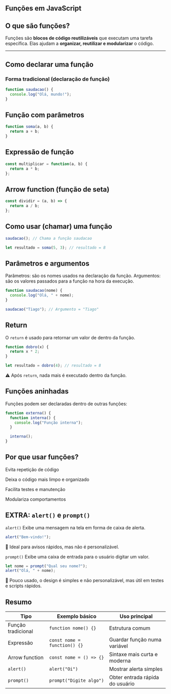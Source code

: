 ## Funções em JavaScript

## O que são funções?

Funções são **blocos de código reutilizáveis** que executam uma tarefa específica. 
Elas ajudam a **organizar, reutilizar e modularizar** o código.

---

## Como declarar uma função

### Forma tradicional (declaração de função)

```javascript
function saudacao() {
  console.log("Olá, mundo!");
}
```

## Função com parâmetros

```javascript
function soma(a, b) {
  return a + b;
}
```

## Expressão de função

```javascript
const multiplicar = function(a, b) {
  return a * b;
};
```

## Arrow function (função de seta)

```javascript
const dividir = (a, b) => {
  return a / b;
};
```

## Como usar (chamar) uma função

```javascript
saudacao(); // Chama a função saudacao

let resultado = soma(5, 3); // resultado = 8
```

## Parâmetros e argumentos

Parâmetros: são os nomes usados na declaração da função.
Argumentos: são os valores passados para a função na hora da execução.

```javascript
function saudacao(nome) {
  console.log("Olá, " + nome);
}

saudacao("Tiago"); // Argumento = "Tiago"
```

## Return
O `return` é usado para retornar um valor de dentro da função.

```javascript
function dobro(x) {
  return x * 2;
}

let resultado = dobro(4); // resultado = 8
```

⚠️ Após `return`, nada mais é executado dentro da função.

## Funções aninhadas

Funções podem ser declaradas dentro de outras funções:

```javascript
function externa() {
  function interna() {
    console.log("Função interna");
  }

  interna();
}
```

## Por que usar funções?

Evita repetição de código

Deixa o código mais limpo e organizado

Facilita testes e manutenção

Modulariza comportamentos

## EXTRA: `alert()` e `prompt()`
`alert()`
Exibe uma mensagem na tela em forma de caixa de alerta.

```javascript
alert("Bem-vindo!");
```
🔔 Ideal para avisos rápidos, mas não é personalizável.

`prompt()`
Exibe uma caixa de entrada para o usuário digitar um valor.

```javascript
let nome = prompt("Qual seu nome?");
alert("Olá, " + nome);
```
📌 Pouco usado, o design é simples e não personalizável, mas útil em testes e scripts rápidos.

## Resumo

| Tipo               | Exemplo básico               | Uso principal                   |
| ------------------ | ---------------------------- | ------------------------------- |
| Função tradicional | `function nome() {}`         | Estrutura comum                 |
| Expressão          | `const nome = function() {}` | Guardar função numa variável    |
| Arrow function     | `const nome = () => {}`      | Sintaxe mais curta e moderna    |
| `alert()`          | `alert("Oi")`                | Mostrar alerta simples          |
| `prompt()`         | `prompt("Digite algo")`      | Obter entrada rápida do usuário |
